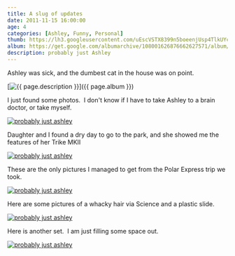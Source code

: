 ```yaml
---
title: A slug of updates
date: 2011-11-15 16:00:00
age: 4
categories: [Ashley, Funny, Personal]
thumb: https://lh3.googleusercontent.com/uEscVSTX8399n5boeenjUsp4TlkUYcr0F1-tW3CPBEiHfI5r_U5xdthpHMvTzQgUkkvpiMeiND7Wsf_DaZ9uIrQ7p5ZNTIBB2QCkCg36rA8=w294-h220
album: https://get.google.com/albumarchive/108001626876662627571/album/AF1QipPocqZTTHaykp1OlG1dByu9UNSe9pr1frfZrKnC?source=pwa&authKey=CN_TrYqj49zZ6gE
description: probably just Ashley
---
```

Ashley was sick, and the dumbest cat in the house was on point.

[<img src="{{ page.thumb }}" alt="{{ page.description }}" class="wyseguys-album"/>]({{ page.album }})

I just found some photos.  I don't know if I have to take Ashley to a brain doctor, or take myself.

[<img src="https://lh3.googleusercontent.com/7sid2gCZdzXQNHbXNT5qNyg0N-kHaKFLjPUJxYLgf2syiLdHTztCChtPXmyIUgcssreRcb4P9A-vxaankbP1dvNpXVM1k6IZRteXjQYg1Q=w294-h220" alt="probably just ashley" class="wyseguys-album"/>](https://get.google.com/albumarchive/108001626876662627571/album/AF1QipN2_NLPARVlk7c3GIKqmI4sffs-eqnewJQ78DO7?source=pwa&authKey=CNyAjLSbzJTQGg)

Daughter and I found a dry day to go to the park, and she showed me the features of her Trike MKII

[<img src="https://lh3.googleusercontent.com/gssd074MU5aGaknzwOhQ9FBc9Z6LTI4_NuM5geuoac0O6AWg-Dpjh4cj-AFKDx7K0vNCaMWeIOOdU0AHOGLXV5AmLBSpuEpzsMpiNrEiEZU=w294-h220" alt="probably just ashley" class="wyseguys-album"/>](https://get.google.com/albumarchive/108001626876662627571/album/AF1QipM6Nsf7Awr382-KyDnGxf4WYuMqE67he5qGNRcB?source=pwa&authKey=CPr-m9G55865xwE)

These are the only pictures I managed to get from the Polar Express trip we took.

[<img src="https://lh3.googleusercontent.com/AzSdXrPHMzZ2yY0m2fO1lOb5vBs-LSGbmTc6ubvR6DAEaOeeFFQBWflUYowRUT8JwpomDpQ64xEz-tyQTtX8n1ynZ7LdU3uLpPYkzXZLIQ=w294-h220" alt="probably just ashley" class="wyseguys-album"/>](https://get.google.com/albumarchive/108001626876662627571/album/AF1QipOc4RHg5mikSLgAl6aBwQvlaowDv4wmKD2jf8UT?source=pwa&authKey=CJvVx427zImGdQ)

Here are some pictures of a whacky hair via Science and a plastic slide.

[<img src="https://lh3.googleusercontent.com/yczghC1b9sLcviZY1L0RTBqwonqQyv7ZEMVHzuYgelSYhzMM4xg3ihYk0axI6lcWe0vF9IgVjDoHSViDN14_DRMkghaqmRaPpBSnMDIa9g=w294-h220" alt="probably just ashley" class="wyseguys-album"/>](https://get.google.com/albumarchive/108001626876662627571/album/AF1QipMQIc6c_nmK1SBRCjbK5Pl87GP0ePI_6HPhpKkw?source=pwa&authKey=CIuelM6h-961RA)

Here is another set.  I am just filling some space out.

[<img src="https://lh3.googleusercontent.com/asOAc9XZp7sZoanP_sIdLCbRYFMY2QXNoBkW-M3ZqHwMOY3uxfUNtlfRTpfazQV9nKS0m6PP8TqvVzFeEUMJoedhH1J-j0yO_vZIid78Bgw=w294-h220" alt="probably just ashley" class="wyseguys-album"/>](https://get.google.com/albumarchive/108001626876662627571/album/AF1QipMm6I6Qp69biMny25iMU0A4UxYp3lHwkGxRbnAh?source=pwa&authKey=CKuq5MOS957enQE)